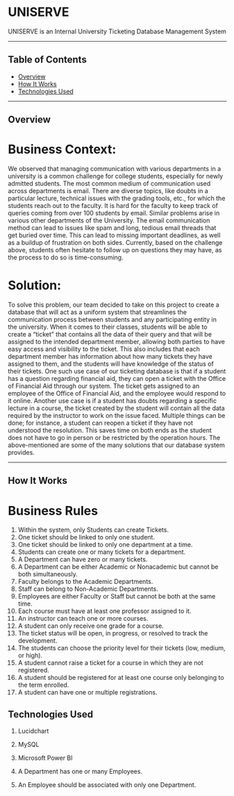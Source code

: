 # UNISERVE
UNISERVE is an Internal University Ticketing Database Management System

---

## Table of Contents

- [Overview](#overview)
- [How It Works](#how-it-works)    
- [Technologies Used](#technologies-used)  

---

## Overview

# Business Context:  
We observed that managing communication with various departments in a university is a common 
challenge for college students, especially for newly admitted students. The most common medium 
of communication used across departments is email. There are diverse topics, like doubts in a 
particular lecture, technical issues with the grading tools, etc., for which the students reach out to 
the faculty. It is hard for the faculty to keep track of queries coming from over 100 students 
by email. Similar problems arise in various other departments of the University. The email 
communication method can lead to issues like spam and long, tedious email threads that get buried 
over time.  This can lead to missing important deadlines, as well as a buildup of frustration on both 
sides. Currently, based on the challenge above, students often hesitate to follow up on questions 
they may have, as the process to do so is time-consuming.  

# Solution:  
To solve this problem, our team decided to take on this project to create a database that will act 
as a uniform system that streamlines the communication process between students and any 
participating entity in the university. When it comes to their classes, students will be able to create 
a “ticket” that contains all the data of their query and that will be assigned to the intended 
department member, allowing both parties to have easy access and visibility to the ticket. This also 
includes that each department member has information about how many tickets they have assigned 
to them, and the students will have knowledge of the status of their tickets. One such use case of 
our ticketing database is that if a student has a question regarding financial aid, they can open a ticket 
with the Office of Financial Aid through our system. The ticket gets assigned to an employee 
of the Office of Financial Aid, and the employee would respond to it online. Another use case is if 
a student has doubts regarding a specific lecture in a course, the ticket created by the student will 
contain all the data required by the instructor to work on the issue faced. Multiple things can be done; for instance, a student can reopen a ticket if they have not understood the 
resolution. This saves time on both ends as the student does not have to go in person or be restricted 
by the operation hours. The above-mentioned are some of the many solutions that our database 
system provides. 


---

## How It Works

# Business Rules
1. Within the system, only Students can create Tickets. 
2. One ticket should be linked to only one student. 
3. One ticket should be linked to only one department at a time. 
4. Students can create one or many tickets for a department.  
5. A Department can have zero or many tickets.  
6. A Department can be either Academic or Nonacademic but cannot be both 
simultaneously.  
7. Faculty belongs to the Academic Departments. 
8. Staff can belong to Non-Academic Departments. 
9. Employees are either Faculty or Staff but cannot be both at the same time. 
10. Each course must have at least one professor assigned to it. 
11. An instructor can teach one or more courses.  
12. A student can only receive one grade for a course.  
13. The ticket status will be open, in progress, or resolved to track the development. 
14. The students can choose the priority level for their tickets (low, medium, or high). 
15. A student cannot raise a ticket for a course in which they are not registered.  
16. A student should be registered for at least one course only belonging to the term enrolled. 
17. A student can have one or multiple registrations. 


## Technologies Used

1. Lucidchart
2. MySQL
3. Microsoft Power BI













18. A Department has one or many Employees. 
19. An Employee should be associated with only one Department.
